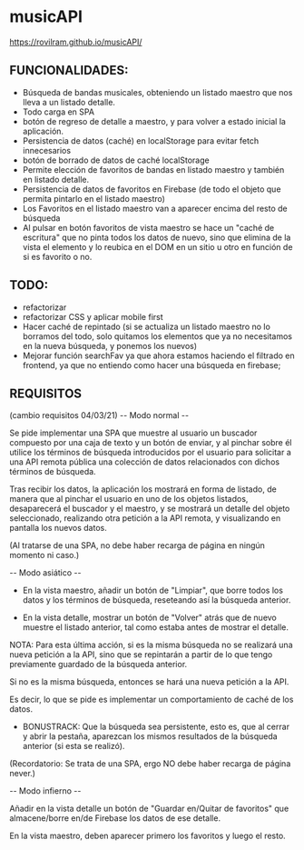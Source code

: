 # musicAPI
<https://rovilram.github.io/musicAPI/>


## FUNCIONALIDADES:
* Búsqueda de bandas musicales, obteniendo un listado maestro que nos lleva a un listado detalle.
* Todo carga en SPA
* botón de regreso de detalle a maestro, y para volver a estado inicial la aplicación.
* Persistencia de datos (caché) en localStorage para evitar fetch innecesarios
* botón de borrado de datos de caché localStorage
* Permite elección de favoritos de bandas en listado maestro y también en listado detalle.
* Persistencia de datos de favoritos en Firebase (de todo el objeto que permita pintarlo en el listado maestro)
* Los Favoritos en el listado maestro van a aparecer encima del resto de búsqueda
* Al pulsar en botón favoritos de vista maestro se hace un "caché de escritura" que no pinta todos los datos de nuevo, sino que elimina de la vista el elemento y lo reubica en el DOM en un sitio u otro en función de si es favorito o no.

## TODO:
* refactorizar
* refactorizar CSS y aplicar mobile first
* Hacer caché de repintado (si se actualiza un listado maestro no lo borramos del todo, solo quitamos los elementos que ya no necesitamos en la nueva búsqueda, y ponemos los nuevos)
* Mejorar función searchFav ya que ahora estamos haciendo el filtrado en frontend, ya que no entiendo como hacer una búsqueda en firebase;

## REQUISITOS
(cambio requisitos 04/03/21)
-- Modo normal --

Se pide implementar una SPA que muestre al usuario un buscador compuesto por una caja de texto y un botón de enviar, y al pinchar sobre él utilice los términos de búsqueda introducidos por el usuario para solicitar a una API remota pública una colección de datos relacionados con dichos términos de búsqueda.

Tras recibir los datos, la aplicación los mostrará en forma de listado, de manera que al pinchar el usuario en uno de los objetos listados, desaparecerá el buscador y el maestro, y se mostrará un detalle del objeto seleccionado, realizando otra petición a la API remota, y visualizando en pantalla los nuevos datos.

(Al tratarse de una SPA, no debe haber recarga de página en ningún momento ni caso.)

-- Modo asiático --

- En la vista maestro, añadir un botón de "Limpiar", que borre todos los datos y los términos de búsqueda, reseteando así la búsqueda anterior.

- En la vista detalle, mostrar un botón de "Volver" atrás que de nuevo muestre el listado anterior, tal como estaba antes de mostrar el detalle.

NOTA: Para esta última acción, si es la misma búsqueda no se realizará una nueva petición a la API, sino que se repintarán a partir de lo que tengo previamente guardado de la búsqueda anterior.

Si no es la misma búsqueda, entonces se hará una nueva petición a la API.

Es decir, lo que se pide es implementar un comportamiento de caché de los datos.

- BONUSTRACK: Que la búsqueda sea persistente, esto es, que al cerrar y abrir la pestaña, aparezcan los mismos resultados de la búsqueda anterior (si esta se realizó).

(Recordatorio: Se trata de una SPA, ergo NO debe haber recarga de página never.)

-- Modo infierno --

Añadir en la vista detalle un botón de "Guardar en/Quitar de favoritos" que almacene/borre en/de Firebase los datos de ese detalle.

En la vista maestro, deben aparecer primero los favoritos y luego el resto.
